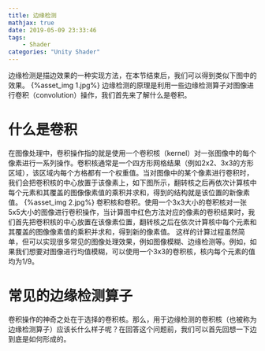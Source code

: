 ```yaml
---
title: 边缘检测
mathjax: true
date: 2019-05-09 23:33:46
tags:
    - Shader
categories: "Unity Shader"
---
```

边缘检测是描边效果的一种实现方法，在本节结束后，我们可以得到类似下图中的效果。
{%asset_img 1.jpg%}
边缘检测的原理是利用一些边缘检测算子对图像进行卷积（convolution）操作，我们首先来了解什么是卷积。
# 什么是卷积
在图像处理中，卷积操作指的就是使用一个卷积核（kernel）对一张图像中的每个像素进行一系列操作。卷积核通常是一个四方形网格结果（例如2x2、3x3的方形区域），该区域内每个方格都有一个权重值。当对图像中的某个像素进行卷积时，我们会把卷积核的中心放置于该像素上，如下图所示，翻转核之后再依次计算核中每个元素和其覆盖的图像像素值的乘积并求和，得到的结构就是该位置的新像素值。
{%asset_img 2.jpg%}
卷积核和卷积。使用一个3x3大小的卷积核对一张5x5大小的图像进行卷积操作，当计算图中红色方法对应的像素的卷积结果时，我们首先把卷积核的中心放置在该像素位置，翻转核之后在依次计算核中每个元素和其覆盖的图像像素值的乘积并求和，得到新的像素值。
这样的计算过程虽然简单，但可以实现很多常见的图像处理效果，例如图像模糊、边缘检测等。例如，如果我们想要对图像进行均值模糊，可以使用一个3x3的卷积核，核内每个元素的值均为1/9。
# 常见的边缘检测算子
卷积操作的神奇之处在于选择的卷积核。那么，用于边缘检测的卷积核（也被称为边缘检测算子）应该长什么样子呢？在回答这个问题前，我们可以首先回想一下边到底是如何形成的。